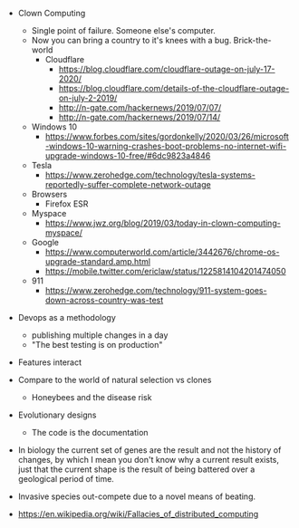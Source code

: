- Clown Computing
  - Single point of failure. Someone else's computer.
  - Now you can bring a country to it's knees with a bug. Brick-the-world
    - Cloudflare
      - https://blog.cloudflare.com/cloudflare-outage-on-july-17-2020/
      - https://blog.cloudflare.com/details-of-the-cloudflare-outage-on-july-2-2019/
      - http://n-gate.com/hackernews/2019/07/07/
      - http://n-gate.com/hackernews/2019/07/14/
  - Windows 10
    - https://www.forbes.com/sites/gordonkelly/2020/03/26/microsoft-windows-10-warning-crashes-boot-problems-no-internet-wifi-upgrade-windows-10-free/#6dc9823a4846
  - Tesla
    - https://www.zerohedge.com/technology/tesla-systems-reportedly-suffer-complete-network-outage
  - Browsers
    - Firefox ESR
  - Myspace
    - https://www.jwz.org/blog/2019/03/today-in-clown-computing-myspace/
  - Google
    - https://www.computerworld.com/article/3442676/chrome-os-upgrade-standard.amp.html
    - https://mobile.twitter.com/ericlaw/status/1225814104201474050
  - 911
    - https://www.zerohedge.com/technology/911-system-goes-down-across-country-was-test
- Devops as a methodology
  - publishing multiple changes in a day
  - "The best testing is on production"

- Features interact

- Compare to the world of natural selection vs clones
  - Honeybees and the disease risk

- Evolutionary designs
  - The code is the documentation

- In biology the current set of genes are the result and not the history of changes, by which I mean 
  you don't know why a current result exists, just that the current shape is the result of being battered
  over a geological period of time.
- Invasive species out-compete due to a novel means of beating.

- https://en.wikipedia.org/wiki/Fallacies_of_distributed_computing